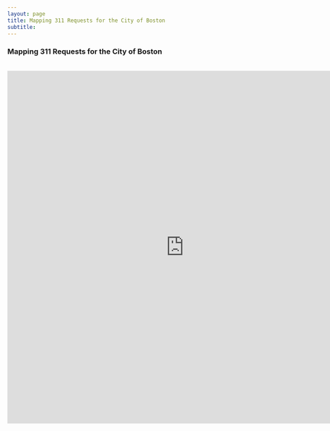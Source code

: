 ```yaml
---
layout: page
title: Mapping 311 Requests for the City of Boston
subtitle: 
---
```


### Mapping 311 Requests for the City of Boston

<br>

<iframe id="iframe_container" frameborder="0" webkitallowfullscreen="" mozallowfullscreen="" allowfullscreen="" width="800" height="800" src="http://rpubs.com/ashvenkat/boston-311"></iframe>

